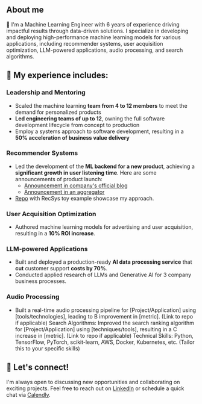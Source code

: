 ## About me

👋 I'm a Machine Learning Engineer with 6 years of experience driving impactful results through data-driven solutions. I specialize in developing and deploying high-performance machine learning models for various applications, including recommender systems, user acquisition optimization, LLM-powered applications, audio processing, and search algorithms.

## 👀 My experience includes:

### Leadership and Mentoring

- Scaled the machine learning **team from 4 to 12 members** to meet the demand for personalized products
- **Led engineering teams of up to 12**, owning the full software development lifecycle from concept to production
- Employ a systems approach to software development, resulting in a **50% acceleration of business value delivery**

### Recommender Systems

- Led the development of the **ML backend for a new product**, achieving a **significant growth in user listening time**. Here are some announcements of product launch:
  - [Announcement in company's official blog](https://blog.zvuk.com/article/7ff11900-1fac-44fe-8563-9fa71f8edd40)  
  - [Announcement in an aggregator](https://mobile-review.com/all/news/zvuk-predstavil-personalnuyu-volnu-sila-zvuka/)
- [Repo](https://github.com/orsk-moscow/online-ranker) with RecSys toy example showcase my approach.

### User Acquisition Optimization

- Authored machine learning models for advertising and user acquisition, resulting in a **10% ROI increase**.

### LLM-powered Applications

- Built and deployed a production-ready **AI data processing service** that **cut** customer support **costs by 70%**.
- Conducted applied research of LLMs and Generative AI for 3 company business processes.

### Audio Processing

- Built a real-time audio processing pipeline for [Project/Application] using [tools/technologies], leading to B improvement in [metric]. (Link to repo if applicable)
Search Algorithms: Improved the search ranking algorithm for [Project/Application] using [techniques/tools], resulting in a C increase in [metric]. (Link to repo if applicable)
Technical Skills: Python, TensorFlow, PyTorch, scikit-learn, AWS, Docker, Kubernetes, etc. (Tailor this to your specific skills)

## 🤝 Let's connect!

I'm always open to discussing new opportunities and collaborating on exciting projects. Feel free to reach out on [LinkedIn](https://www.linkedin.com/in/popov-igor/) or schedule a quick chat via [Calendly](https://calendly.com/moscow-orsk/quick-chat).
<!---
orsk-moscow/orsk-moscow is a ✨ special ✨ repository because its `README.md` (this file) appears on your GitHub profile.
You can click the Preview link to take a look at your changes.
--->
